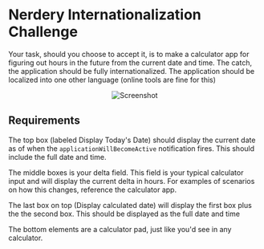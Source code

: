 # Nerdery Internationalization Challenge

Your task, should you choose to accept it, is to make a calculator app for figuring out hours in the future from the current date and time. The catch, the application should be fully internationalized. The application should be localized into one other language (online tools are fine for this)

<p align="center" >
  <img src="https://raw.github.com/rexeisen/BRAVO.iOS.Challenge.02Internationalization/assets/screenshot.png" alt="Screenshot" title="Screenshot">
</p>

## Requirements

The top box (labeled Display Today's Date) should display the current date as of when the `applicationWillBecomeActive` notification fires. This should include the full date and time.

The middle boxes is your delta field. This field is your typical calculator input and will display the current delta in hours. For examples of scenarios on how this changes, reference the calculator app. 

The last box on top (Display calculated date) will display the first box plus the the second box. This should be displayed as the full date and time

The bottom elements are a calculator pad, just like you'd see in any calculator.